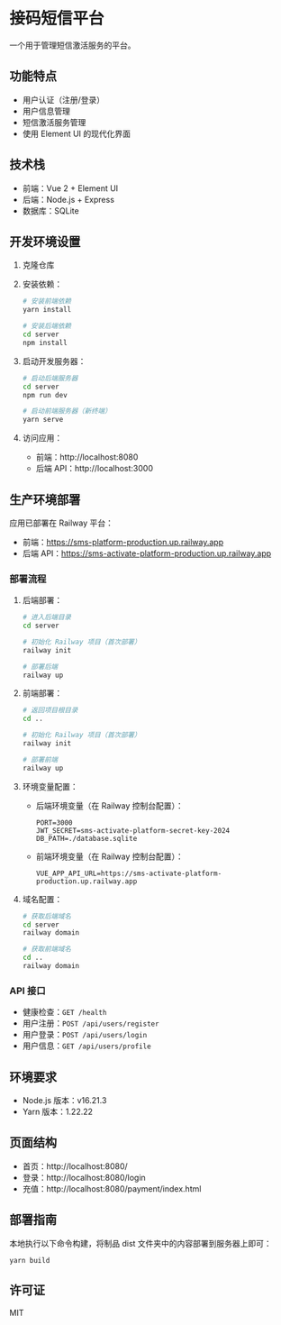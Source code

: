 # 接码短信平台

一个用于管理短信激活服务的平台。

## 功能特点

- 用户认证（注册/登录）
- 用户信息管理
- 短信激活服务管理
- 使用 Element UI 的现代化界面

## 技术栈

- 前端：Vue 2 + Element UI
- 后端：Node.js + Express
- 数据库：SQLite

## 开发环境设置

1. 克隆仓库
2. 安装依赖：

   ```bash
   # 安装前端依赖
   yarn install

   # 安装后端依赖
   cd server
   npm install
   ```

3. 启动开发服务器：

   ```bash
   # 启动后端服务器
   cd server
   npm run dev

   # 启动前端服务器（新终端）
   yarn serve
   ```

4. 访问应用：
   - 前端：http://localhost:8080
   - 后端 API：http://localhost:3000

## 生产环境部署

应用已部署在 Railway 平台：

- 前端：https://sms-platform-production.up.railway.app
- 后端 API：https://sms-activate-platform-production.up.railway.app

### 部署流程

1. 后端部署：

   ```bash
   # 进入后端目录
   cd server

   # 初始化 Railway 项目（首次部署）
   railway init

   # 部署后端
   railway up
   ```

2. 前端部署：

   ```bash
   # 返回项目根目录
   cd ..

   # 初始化 Railway 项目（首次部署）
   railway init

   # 部署前端
   railway up
   ```

3. 环境变量配置：

   - 后端环境变量（在 Railway 控制台配置）：
     ```
     PORT=3000
     JWT_SECRET=sms-activate-platform-secret-key-2024
     DB_PATH=./database.sqlite
     ```
   - 前端环境变量（在 Railway 控制台配置）：
     ```
     VUE_APP_API_URL=https://sms-activate-platform-production.up.railway.app
     ```

4. 域名配置：

   ```bash
   # 获取后端域名
   cd server
   railway domain

   # 获取前端域名
   cd ..
   railway domain
   ```

### API 接口

- 健康检查：`GET /health`
- 用户注册：`POST /api/users/register`
- 用户登录：`POST /api/users/login`
- 用户信息：`GET /api/users/profile`

## 环境要求

- Node.js 版本：v16.21.3
- Yarn 版本：1.22.22

## 页面结构

- 首页：http://localhost:8080/
- 登录：http://localhost:8080/login
- 充值：http://localhost:8080/payment/index.html

## 部署指南

本地执行以下命令构建，将制品 dist 文件夹中的内容部署到服务器上即可：

```shell
yarn build
```

## 许可证

MIT
